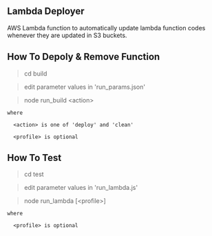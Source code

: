 
## Lambda Deployer

AWS Lambda function to automatically update lambda function codes whenever they are updated in S3 buckets.


## How To Depoly & Remove Function

  > cd build

  > edit parameter values in 'run_params.json'

  > node run_build \<action\>

    where

      <action> is one of 'deploy' and 'clean'

      <profile> is optional


## How To Test

  > cd test

  > edit parameter values in 'run_lambda.js'

  > node run_lambda [\<profile\>]

    where

      <profile> is optional
